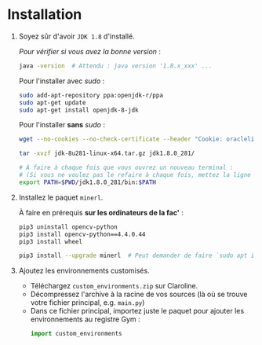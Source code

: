 # Installation
1. Soyez sûr d'avoir `JDK 1.8` d'installé.

    *Pour vérifier si vous avez la bonne version* :
    ```bash
    java -version  # Attendu : java version '1.8.x_xxx' ...
    ```

    Pour l'installer avec *sudo* :
    ```bash
    sudo add-apt-repository ppa:openjdk-r/ppa
    sudo apt-get update
    sudo apt-get install openjdk-8-jdk
    ```

    Pour l'installer **sans** *sudo* :
    ```bash
    wget --no-cookies --no-check-certificate --header "Cookie: oraclelicense=accept-securebackup-cookie" https://javadl.oracle.com/webapps/download/GetFile/1.8.0_281-b09/89d678f2be164786b292527658ca1605/linux-i586/jdk-8u281-linux-x64.tar.gz
    
    tar -xvzf jdk-8u281-linux-x64.tar.gz jdk1.8.0_281/

    # À faire à chaque fois que vous ouvrez un nouveau terminal :
    # (Si vous ne voulez pas le refaire à chaque fois, mettez la ligne dans votre .bashrc)
    export PATH=$PWD/jdk1.8.0_281/bin:$PATH
    ```

2. Installez le paquet `minerl`.
    
    À faire en prérequis **sur les ordinateurs de la fac'** :
    ```bash
    pip3 uninstall opencv-python
    pip3 install opencv-python==4.4.0.44
    pip3 install wheel
    ```

    ```bash
    pip3 install --upgrade minerl  # Peut demander de faire `sudo apt install libpython3.x-dev` sur vos machines perso'
    ```

3. Ajoutez les environnements customisés.
    - Téléchargez `custom_environments.zip` sur Claroline.
    - Décompressez l'archive à la racine de vos sources (là où se trouve votre fichier principal, e.g. `main.py`)
    - Dans ce fichier principal, importez juste le paquet pour ajouter les environnements au registre Gym :
        ```python
        import custom_environments
        ```
